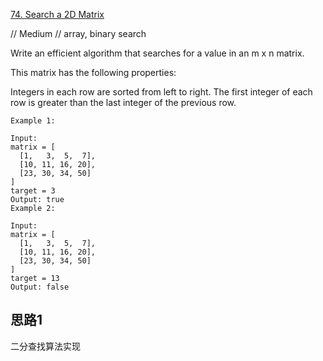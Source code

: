 [74. Search a 2D Matrix](https://leetcode.com/problems/search-a-2d-matrix/)

// Medium // array, binary search

Write an efficient algorithm that searches for a value in an m x n matrix.

This matrix has the following properties:

Integers in each row are sorted from left to right. The first integer of each row is greater than the last integer of
the previous row.

```
Example 1:

Input:
matrix = [
  [1,   3,  5,  7],
  [10, 11, 16, 20],
  [23, 30, 34, 50]
]
target = 3
Output: true
Example 2:

Input:
matrix = [
  [1,   3,  5,  7],
  [10, 11, 16, 20],
  [23, 30, 34, 50]
]
target = 13
Output: false
```

## 思路1

二分查找算法实现  
 